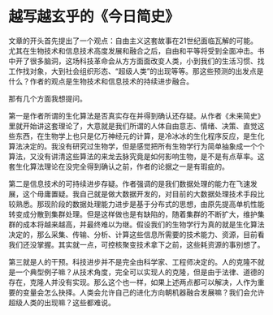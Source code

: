 # 越写越玄乎的《今日简史》

文章的开头首先提出了一个观点：自由主义这套故事在21世纪面临瓦解的可能。尤其在生物技术和信息技术高度发展和融合之后，自由和平等将受到全面冲击。书中开了很多脑洞，这场科技革命会从方方面面改变人类，小到我们的生活习惯、找工作找对象，大到社会组织形态、“超级人类”的出现等等。那这些预测的出发点是什么？作者的观点是生物技术和信息技术的持续进步融合。

那有几个方面我想提问。

第一是作者所谓的生化算法是否真实存在并得到确认还存疑。从作者《未来简史》里就开始讲这套理论了，大意就是我们所谓的人体自由意志、情绪、决策、直觉这些东西，在生物学上也只是亿万神经元的计算，是冷冰冰的生化程序反应，是生化算法决定的。我没有研究过生物学，但是感觉把所有生物学行为简单抽象成一个个算法，又没有讲清这些算法的来龙去脉究竟是如何影响生物，是不是有点草率。这套生化算法理论在没完全得到确认之前，作者的论据之一是有瑕疵的。

第二是信息技术的可持续进步存疑。作者强调的是我们数据处理的能力在飞速发展，这个毋庸置疑。我自己就是做大数据开发的，对目前的大数据处理技术手段比较熟悉。那现阶段的数据处理能力进步是基于分布式的思想，由原先提高单机性能转变成分散到集群处理。但是这样做也是有缺陷的，随着集群的不断扩大，维护集群的成本将越来越高，并最终难以为继。假设我们的生物学行为真的就是生化算法决定的，那么采集、传输、分析、计算这些信息所需要的技术能力、资源，目前看我们还没掌握。其实就一点，可控核聚变技术拿下之前，这些耗资源的事别想了。

第三就是人的干预。科技进步并不是完全由科学家、工程师决定的。人的克隆不就是一个典型例子嘛？从技术角度，完全可以实现人的克隆，但是由于法律、道德的存在，克隆人并没有实现。那么这个也一样，如果上述两点都可以解决，人作为重要的变量会怎么抉择。人类会允许自己的进化方向朝机器融合发展嘛？我们会允许超级人类的出现嘛？这些都难说。





